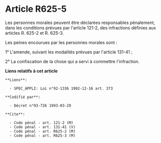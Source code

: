 # Article R625-5

Les personnes morales peuvent être déclarées responsables pénalement, dans les conditions prévues par l'article 121-2, des
infractions définies aux articles R. 625-2 et R. 625-3.

Les peines encourues par les personnes morales sont :

1° L'amende, suivant les modalités prévues par l'article 131-41 ;

2° La confiscation de la chose qui a servi à commettre l'infraction.

**Liens relatifs à cet article**

	**Liens**:

	  - SPEC_APPLI: Loi n°92-1336 1992-12-16 art. 373

	**Codifié par**:

	  - Décret n°93-726 1993-03-29

	**Cite**:

	  - Code pénal - art. 121-2 (M)
	  - Code pénal - art. 131-41 (V)
	  - Code pénal - art. R625-2 (M)
	  - Code pénal - art. R625-3 (M)

